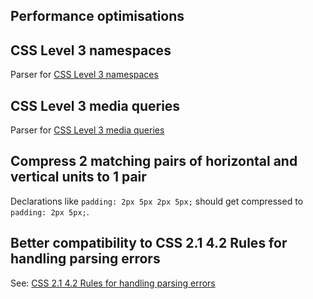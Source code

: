 ## Performance optimisations ##

## CSS Level 3 namespaces ##
Parser for [CSS Level 3 namespaces](http://dev.w3.org/csswg/css3-namespace/)

## CSS Level 3 media queries ##
Parser for [CSS Level 3 media queries](http://www.w3.org/TR/css3-mediaqueries/)

## Compress 2 matching pairs of horizontal and vertical units to 1 pair ##
Declarations like `padding: 2px 5px 2px 5px;` should get compressed to `padding: 2px 5px;`.

## Better compatibility to CSS 2.1 4.2 Rules for handling parsing errors ##
See: [CSS 2.1 4.2 Rules for handling parsing errors](http://www.w3.org/TR/CSS2/syndata.html#parsing-errors)